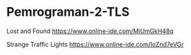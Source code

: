 # Pemrograman-2-TLS
Lost and Found
https://www.online-ide.com/MiUmGkH48q

Strange Traffic Lights
https://www.online-ide.com/IoZnd7eVGr
